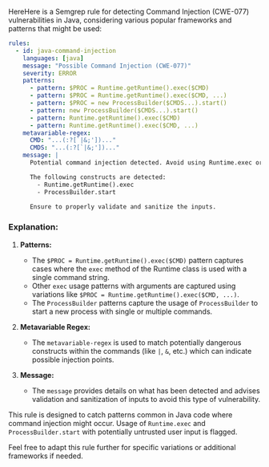 HereHere is a Semgrep rule for detecting Command Injection (CWE-077) vulnerabilities in Java, considering various popular frameworks and patterns that might be used:

```yaml
rules:
  - id: java-command-injection
    languages: [java]
    message: "Possible Command Injection (CWE-077)"
    severity: ERROR
    patterns:
      - pattern: $PROC = Runtime.getRuntime().exec($CMD)
      - pattern: $PROC = Runtime.getRuntime().exec($CMD, ...)
      - pattern: $PROC = new ProcessBuilder($CMDS...).start()
      - pattern: new ProcessBuilder($CMDS...).start()
      - pattern: Runtime.getRuntime().exec($CMD)
      - pattern: Runtime.getRuntime().exec($CMD, ...)
    metavariable-regex:
      CMD: "...(:?[`|&;'])..."
      CMDS: "...(:?[`|&;'])..."
    message: |
      Potential command injection detected. Avoid using Runtime.exec or ProcessBuilder with user input.

      The following constructs are detected:
        - Runtime.getRuntime().exec
        - ProcessBuilder.start

      Ensure to properly validate and sanitize the inputs.
```

### Explanation:
1. **Patterns:**
   - The `$PROC = Runtime.getRuntime().exec($CMD)` pattern captures cases where the `exec` method of the Runtime class is used with a single command string.
   - Other `exec` usage patterns with arguments are captured using variations like `$PROC = Runtime.getRuntime().exec($CMD, ...)`.
   - The `ProcessBuilder` patterns capture the usage of `ProcessBuilder` to start a new process with single or multiple commands.
   
2. **Metavariable Regex:**
   - The `metavariable-regex` is used to match potentially dangerous constructs within the commands (like `|`, `&`, etc.) which can indicate possible injection points.
   
3. **Message:** 
   - The `message` provides details on what has been detected and advises validation and sanitization of inputs to avoid this type of vulnerability.

This rule is designed to catch patterns common in Java code where command injection might occur. Usage of `Runtime.exec` and `ProcessBuilder.start` with potentially untrusted user input is flagged.

Feel free to adapt this rule further for specific variations or additional frameworks if needed.